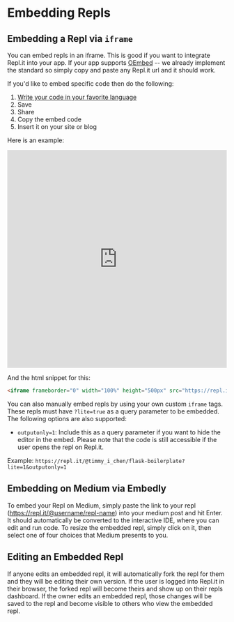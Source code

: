 # Embedding Repls

## Embedding a Repl via `iframe`

You can embed repls in an iframe. This is good if you want to integrate Repl.it
into your app. If your app supports [OEmbed](http://oembed.com/) -- we already
implement the standard so simply copy and paste any Repl.it url and it should work.

If you'd like to embed specific code then do the following:

1. [Write your code in your favorite language](/languages)
2. Save
3. Share
4. Copy the embed code
5. Insert it on your site or blog

Here is an example:

<iframe frameborder="0" width="100%" height="500px" src="https://repl.it/@amasad/PitifulLastingWhoopingcrane?lite=true"></iframe>

And the html snippet for this:

```html
<iframe frameborder="0" width="100%" height="500px" src="https://repl.it/@amasad/PitifulLastingWhoopingcrane?lite=true"></iframe>
```

You can also manually embed repls by using your own custom `iframe` tags.
These repls must have `?lite=true` as a query parameter to be embedded.  The
following options are also supported:

* `outputonly=1`: Include this as a query parameter if you want to hide the
editor in the embed.  Please note that the code is still accessible if the
user opens the repl on Repl.it.

Example: `https://repl.it/@timmy_i_chen/flask-boilerplate?lite=1&outputonly=1`

## Embedding on Medium via Embedly

To embed your Repl on Medium, simply paste the link to your repl
(https://repl.it/@username/repl-name) into your medium post and hit Enter.
It should automatically be converted to the interactive IDE, where you can
edit and run code.  To resize the embedded repl, simply click on it, then
select one of four choices that Medium presents to you.

## Editing an Embedded Repl

If anyone edits an embedded repl, it will automatically fork the repl for them
and they will be editing their own version.  If the user is logged into Repl.it
in their browser, the forked repl will become theirs and show up on their repls
dashboard.  If the owner edits an embedded repl, those changes will be saved to
the repl and become visible to others who view the embedded repl.